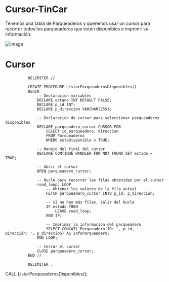 # Cursor-TinCar

Tenemos una tabla de Parqueaderos y queremos usar un cursor para recorrer todos los parqueaderos que estén disponibles e imprimir su información.

![image](https://github.com/user-attachments/assets/3d60849f-3837-49af-b616-5d85f62c21b7)


# Cursor

              DELIMITER //
              
              CREATE PROCEDURE ListarParqueaderosDisponibles()
              BEGIN
                  -- Declaracion variables 
                  DECLARE estado INT DEFAULT FALSE;
                  DECLARE p_id INT;
                  DECLARE p_direccion VARCHAR(255);
                  
                  -- Declaracion de cursor para seleccionar parqueaderos disponibles
                  DECLARE parqueadero_cursor CURSOR FOR
                      SELECT id_parqueadero, direccion
                      FROM Parqueaderos
                      WHERE estaDisponible = TRUE;
              
                  -- Manejo del final del cursor
                  DECLARE CONTINUE HANDLER FOR NOT FOUND SET estado = TRUE;
              
                  -- Abrir el cursor
                  OPEN parqueadero_cursor;
              
                  -- Bucle para recorrer las filas obtenidas por el cursor
                  read_loop: LOOP
                      -- Obtener los valores de la fila actual
                      FETCH parqueadero_cursor INTO p_id, p_direccion;
                      
                      -- Si no hay más filas, salir del bucle
                      IF estado THEN
                          LEAVE read_loop;
                      END IF;
              
                      -- Imprimir la información del parqueadero
                      SELECT CONCAT('Parqueadero ID: ', p_id, ' - Dirección: ', p_direccion) AS InfoParqueadero;
                  END LOOP;
              
                  -- Cerrar el cursor
                  CLOSE parqueadero_cursor;
              END //
              
              DELIMITER ;

CALL ListarParqueaderosDisponibles();




